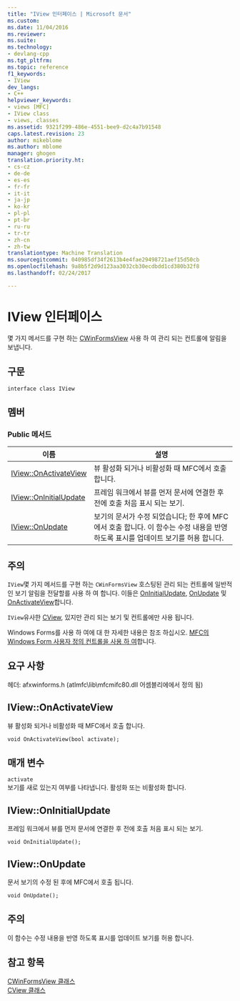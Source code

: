 ```yaml
---
title: "IView 인터페이스 | Microsoft 문서"
ms.custom: 
ms.date: 11/04/2016
ms.reviewer: 
ms.suite: 
ms.technology:
- devlang-cpp
ms.tgt_pltfrm: 
ms.topic: reference
f1_keywords:
- IView
dev_langs:
- C++
helpviewer_keywords:
- views [MFC]
- IView class
- views, classes
ms.assetid: 9321f299-486e-4551-bee9-d2c4a7b91548
caps.latest.revision: 23
author: mikeblome
ms.author: mblome
manager: ghogen
translation.priority.ht:
- cs-cz
- de-de
- es-es
- fr-fr
- it-it
- ja-jp
- ko-kr
- pl-pl
- pt-br
- ru-ru
- tr-tr
- zh-cn
- zh-tw
translationtype: Machine Translation
ms.sourcegitcommit: 040985df34f2613b4e4fae29498721aef15d50cb
ms.openlocfilehash: 9a8b5f2d9d123aa3032cb30ecdbdd1cd380b32f8
ms.lasthandoff: 02/24/2017

---
```

# <a name="iview-interface"></a>IView 인터페이스
몇 가지 메서드를 구현 하는 [CWinFormsView](../../mfc/reference/cwinformsview-class.md) 사용 하 여 관리 되는 컨트롤에 알림을 보냅니다.  
  
## <a name="syntax"></a>구문  
  
```  
interface class IView  
```  
  
## <a name="members"></a>멤버  
  
### <a name="public-methods"></a>Public 메서드  
  
|이름|설명|  
|----------|-----------------|  
|[IView::OnActivateView](#onactivateview)|뷰 활성화 되거나 비활성화 때 MFC에서 호출 합니다.|  
|[IView::OnInitialUpdate](#oninitialupdate)|프레임 워크에서 뷰를 먼저 문서에 연결한 후 전에 호출 처음 표시 되는 보기.|  
|[IView::OnUpdate](#onupdate)|보기의 문서가 수정 되었습니다; 한 후에 MFC에서 호출 합니다. 이 함수는 수정 내용을 반영 하도록 표시를 업데이트 보기를 허용 합니다.|  
  
## <a name="remarks"></a>주의  
 `IView`몇 가지 메서드를 구현 하는 `CWinFormsView` 호스팅된 관리 되는 컨트롤에 일반적인 보기 알림을 전달할를 사용 하 여 합니다. 이들은 [OnInitialUpdate](#oninitialupdate), [OnUpdate](#onupdate) 및 [OnActivateView](#onactivateview)합니다.  
  
 `IView`유사한 [CView](../../mfc/reference/cview-class.md), 있지만 관리 되는 보기 및 컨트롤에만 사용 됩니다.  
  
 Windows Forms를 사용 하 여에 대 한 자세한 내용은 참조 하십시오. [MFC의 Windows Form 사용자 정의 컨트롤을 사용 하 여](../../dotnet/using-a-windows-form-user-control-in-mfc.md)합니다.  
  

## <a name="requirements"></a>요구 사항  
 헤더: afxwinforms.h (atlmfc\lib\mfcmifc80.dll 어셈블리에에서 정의 됨)  

## <a name="a-nameonactivateviewa-iviewonactivateview"></a><a name="onactivateview"></a>IView::OnActivateView  
뷰 활성화 되거나 비활성화 때 MFC에서 호출 합니다.
```
void OnActivateView(bool activate);
```
## <a name="parameters"></a>매개 변수
`activate`  
보기를 새로 있는지 여부를 나타냅니다. 활성화 또는 비활성화 합니다.  

## <a name="a-nameoninitialupdatea-iviewoninitialupdate"></a><a name="oninitialupdate"></a>IView::OnInitialUpdate
프레임 워크에서 뷰를 먼저 문서에 연결한 후 전에 호출 처음 표시 되는 보기.
```
void OnInitialUpdate();
```

## <a name="a-nameonupdatea-iviewonupdate"></a><a name="onupdate"></a>IView::OnUpdate 
문서 보기의 수정 된 후에 MFC에서 호출 됩니다.  
```
void OnUpdate();
```
## <a name="remarks"></a>주의  
이 함수는 수정 내용을 반영 하도록 표시를 업데이트 보기를 허용 합니다.

## <a name="see-also"></a>참고 항목  
 [CWinFormsView 클래스](../../mfc/reference/cwinformsview-class.md)   
 [CView 클래스](../../mfc/reference/cview-class.md)

